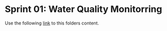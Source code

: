 # Sprint 01: Water Quality Monitorring 
Use the following [link](https://geospatial-data-analytics.briannapagan.com/hub/user-redirect/git-pull?repo=https%3A%2F%2Fgithub.com%2Fbriannapagan%2Flmu-sustainable-engineering-spring-2024&branch=main&urlpath=lab%2Ftree%2Flmu-sustainable-engineering-spring-2024%2Fsprint-01) to this folders content. 
